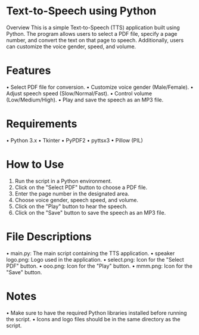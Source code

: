 # Text-to-Speech using Python
Overview
This is a simple Text-to-Speech (TTS) application built using Python. The program allows users to select a PDF file, specify a page number, and convert the text on that page to speech. Additionally, users can customize the voice gender, speed, and volume.
# Features
•	Select PDF file for conversion.
•	Customize voice gender (Male/Female).
•	Adjust speech speed (Slow/Normal/Fast).
•	Control volume (Low/Medium/High).
•	Play and save the speech as an MP3 file.
# Requirements
•	Python 3.x
•	Tkinter
•	PyPDF2
•	pyttsx3
•	Pillow (PIL)
# How to Use
1.	Run the script in a Python environment.
2.	Click on the "Select PDF" button to choose a PDF file.
3.	Enter the page number in the designated area.
4.	Choose voice gender, speech speed, and volume.
5.	Click on the "Play" button to hear the speech.
6.	Click on the "Save" button to save the speech as an MP3 file.
# File Descriptions
•	main.py: The main script containing the TTS application.
•	speaker logo.png: Logo used in the application.
•	select.png: Icon for the "Select PDF" button.
•	ooo.png: Icon for the "Play" button.
•	mmm.png: Icon for the "Save" button.
# Notes
•	Make sure to have the required Python libraries installed before running the script.
•	Icons and logo files should be in the same directory as the script.
